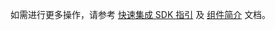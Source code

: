 如需进行更多操作，请参考 [快速集成 SDK 指引](!ZIMKit-UIKit_method) 及 [组件简介](!ZIMKit-UIKit_components_info) 文档。







